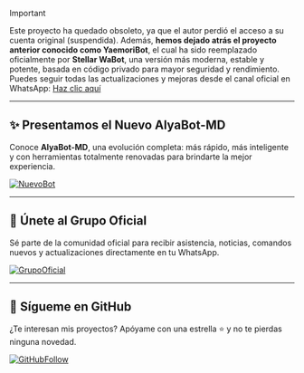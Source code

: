 > [!IMPORTANT]  
> Este proyecto ha quedado obsoleto, ya que el autor perdió el acceso a su cuenta original (suspendida). Además, **hemos dejado atrás el proyecto anterior conocido como YaemoriBot**, el cual ha sido reemplazado oficialmente por **Stellar WaBot**, una versión más moderna, estable y potente, basada en código privado para mayor seguridad y rendimiento. Puedes seguir todas las actualizaciones y mejoras desde el canal oficial en WhatsApp: [Haz clic aquí](https://stellarwa.xyz/channel)

---

## ✨ Presentamos el Nuevo AlyaBot-MD

Conoce **AlyaBot-MD**, una evolución completa: más rápido, más inteligente y con herramientas totalmente renovadas para brindarte la mejor experiencia.

[![NuevoBot](https://img.shields.io/badge/AlyaBot--MD-GitHub-9b59b6?style=for-the-badge&logo=github&logoColor=white)](https://github.com/DevAlexJs/AlyaBot-MD)

---

## 💬 Únete al Grupo Oficial

Sé parte de la comunidad oficial para recibir asistencia, noticias, comandos nuevos y actualizaciones directamente en tu WhatsApp.

[![GrupoOficial](https://img.shields.io/badge/Grupo-Oficial-27ae60?style=for-the-badge&logo=whatsapp&logoColor=white)](https://stellarwa.xyz/stellar)

---

## 🌟 Sígueme en GitHub

¿Te interesan mis proyectos? Apóyame con una estrella ⭐ y no te pierdas ninguna novedad.

[![GitHubFollow](https://img.shields.io/badge/Seguir-en%20GitHub-2c3e50?style=for-the-badge&logo=github&logoColor=white)](https://github.com/DevAlexJs)